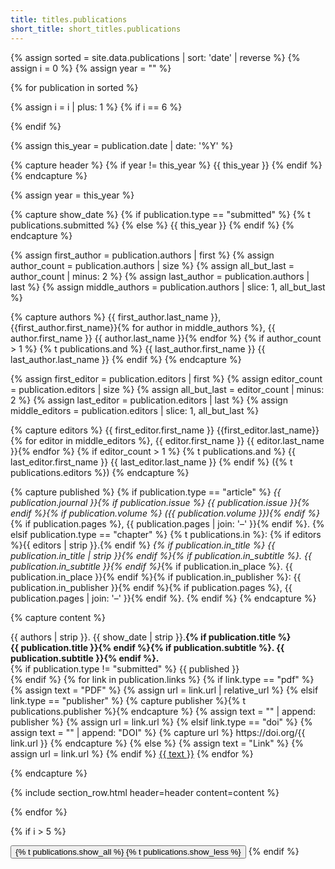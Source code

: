 ```yaml
---
title: titles.publications
short_title: short_titles.publications
---
```


{% assign sorted = site.data.publications | sort: 'date' | reverse %}
{% assign i = 0 %}
{% assign year = "" %}

{% for publication in sorted %}

{% assign i = i | plus: 1 %}
{% if i == 6 %}
  <div class="collapse publications-expand">
{% endif %}

{% assign this_year = publication.date | date: '%Y' %}

{% capture header %}
  {% if year != this_year %} {{ this_year }} {% endif %}
{% endcapture %}

{% assign year = this_year %}

{% capture show_date %}
{% if publication.type == "submitted" %}
{% t publications.submitted %}
{% else %}
{{ this_year }}
{% endif %}
{% endcapture %}

{% assign first_author = publication.authors | first %}
{% assign author_count = publication.authors | size %}
{% assign all_but_last = author_count | minus: 2 %}
{% assign last_author = publication.authors | last %}
{% assign middle_authors = publication.authors | slice: 1, all_but_last %}

{% capture authors %}
{{ first_author.last_name }}, {{first_author.first_name}}{% for author in middle_authors %},
{{ author.first_name }} {{ author.last_name }}{% endfor %}
{% if author_count > 1 %}
{% t publications.and %} {{ last_author.first_name }} {{ last_author.last_name }}
{% endif %}
{% endcapture %}

{% assign first_editor = publication.editors | first %}
{% assign editor_count = publication.editors | size %}
{% assign all_but_last = editor_count | minus: 2 %}
{% assign last_editor = publication.editors | last %}
{% assign middle_editors = publication.editors | slice: 1, all_but_last %}

{% capture editors %}
{{ first_editor.first_name }} {{first_editor.last_name}}{% for editor in middle_editors %},
{{ editor.first_name }} {{ editor.last_name }}{% endfor %}
{% if editor_count > 1 %}
{% t publications.and %} {{ last_editor.first_name }} {{ last_editor.last_name }}
{% endif %}
({% t publications.editors %})
{% endcapture %}

{% capture published %}
{% if publication.type == "article" %}
  <em>{{ publication.journal }}{% if publication.issue %}
  {{ publication.issue }}{% endif %}{% if publication.volume %}
  ({{ publication.volume }}){% endif %}</em>{% if publication.pages %},
  {{ publication.pages | join: '–' }}{% endif %}.
{% elsif publication.type == "chapter" %}
  {% t publications.in %}:
  {% if editors %}{{ editors | strip  }}.{% endif %}
  <em>{% if publication.in_title %} {{ publication.in_title | strip }}{% endif %}{% if publication.in_subtitle %}.
  {{ publication.in_subtitle }}{% endif %}</em>{% if publication.in_place %}.
  {{ publication.in_place }}{% endif %}{% if publication.in_publisher %}: 
  {{ publication.in_publisher }}{% endif %}{% if publication.pages %},
  {{ publication.pages | join: '–' }}{% endif %}.
{% endif %}
{% endcapture %}

{% capture content %}
<p>
{{ authors | strip }}. {{ show_date | strip }}.<strong>{% if publication.title %}<br />
{{ publication.title }}{% endif %}{% if publication.subtitle %}.
{{ publication.subtitle }}{% endif %}.</strong><br />
{% if publication.type != "submitted" %}
{{ published }}<br />
{% endif %}
{% for link in publication.links %}
  {% if link.type == "pdf" %}
    {% assign text = "<i class='fas fa-file-pdf mr-2'></i>PDF" %}
    {% assign url = link.url | relative_url %}
  {% elsif link.type == "publisher" %}
    {% capture publisher %}{% t publications.publisher %}{% endcapture %}
    {% assign text = "<i class='fas fa-link mr-2'></i>" | append: publisher %}
    {% assign url = link.url %}
  {% elsif link.type == "doi" %}
    {% assign text = "<i class='ai ai-doi mr-2'></i>" | append: "DOI" %}
    {% capture url %}
    https://doi.org/{{ link.url }}
    {% endcapture %}
  {% else %}
    {% assign text = "Link" %}
    {% assign url = link.url %}
  {% endif %}
  <a class="btn btn-sm btn-outline-primary mt-1" href="{{ url | strip }}">{{ text }}</a>
{% endfor %}
</p>
{% endcapture %}

{% include section_row.html header=header content=content %}

{% endfor %}

{% if i > 5 %}
  </div>
  <button class="btn btn-primary form-control collapsed" type="button" data-toggle="collapse" data-target=".publications-expand">
    <span class="if-collapsed">{% t publications.show_all %}<i class="fas fa-caret-down ml-2"></i></span>
    <span class="if-not-collapsed">{% t publications.show_less %}<i class="fas fa-caret-up ml-2"></i></span>
  </button>
{% endif %}
